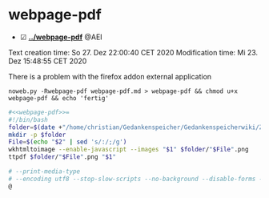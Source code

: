 # webpage-pdf

* ☑ **[../webpage-pdf](./webpage-pdf)** @AEI 

Text creation time:
So 27. Dez 22:00:40 CET 2020
Modification time:
Mi 23. Dez 15:48:55 CET 2020
 
 There is a problem with the firefox addon external application

``noweb.py -Rwebpage-pdf webpage-pdf.md > webpage-pdf && chmod u+x webpage-pdf && echo 'fertig'``

```bash
#<<webpage-pdf>>=
#!/bin/bash
folder=$(date +"/home/christian/Gedankenspeicher/Gedankenspeicherwiki/Zettelkasten/%Y/%m/%d")
mkdir -p $folder
File=$(echo "$2" | sed 's/:/;/g')
wkhtmltoimage --enable-javascript --images "$1" $folder/"$File".png
ttpdf $folder/"$File".png "$1"

# --print-media-type
# --encoding utf8 --stop-slow-scripts --no-background --disable-forms --footer-center '[page]/[toPage]' -L 4cm -R 4cm --minimum-font-size 17
@
```

